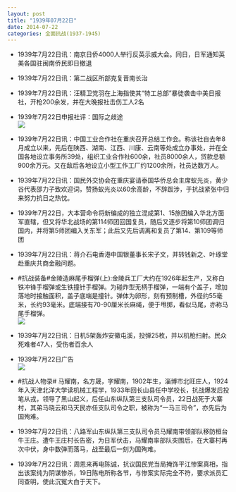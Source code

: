 ```yaml
---
layout: post
title: "1939年07月22日"
date: 2014-07-22
categories: 全面抗战(1937-1945)
---
```


<meta name="referrer" content="no-referrer" />

- 1939年7月22日讯：南京日侨4000人举行反英示威大会。同日，日军通知英美各国驻闽南侨民即日撤退 

- 1939年7月22日讯：第二战区所部克复晋南长治 

- 1939年7月22日讯：汪精卫党羽在上海指使其“特工总部”暴徒袭击中美日报社，开枪200余发，并在大晚报社击伤工人2名 

- 1939年7月22日申报社评：国际之歧途 <br/><img src="https://ww4.sinaimg.cn/large/aca367d8jw1eiltr3awbsj20p60ynqmj.jpg" />

- 1939年7月22日讯：中国工业合作社在重庆召开总结工作会。称该社自去年8月成立以来，先后在陕西、湖南、江西、川康、云南等处成立办事处，并在全国各地设立事务所39处，组织工业合作社600余，社员8000余人，贷款总额900余万元。又在敌后各地设立小型工作工厂约1200余所，社员达数万人。 

- 1939年7月22日讯：国民外交协会在重庆宴请泰国华侨总会主席蚁光炎，黄少谷代表邵力子致欢迎词，赞扬蚁光炎以60余高龄，不辞跋涉，于抗战紧张中归来努力抗日之热忱。 

- 1939年7月22日，大本营命令将新编成的独立混成第1、15旅团编入华北方面军直辖，但又将华北战场的第114师团回国复员，随后又逐步将第10师团调归国内，并将第5师团编入关东军；此后又先后调离和复员了第14、第109等师团 

- 1939年7月22日讯：蒋介石电香港中国银董事长宋子文，并转钱新之、叶琢堂赴重庆共商金融问题。 

- #抗战装备#金陵造麻尾手榴弹(上):金陵兵工厂大约在1926年起生产，又称白铁冲锋手榴弹或生铁撞针手榴弹。为碰炸型无柄手榴弹，一端有个盖子，增加落地时接触面积，盖子底端是撞针。弹体为卵形，刻有预制槽，外径约55毫米，长约93毫米。底端接有70-90厘米长麻绳，便于甩掷，看似马尾，亦称马尾手榴弹。 <br/><img src="https://ww1.sinaimg.cn/large/aca367d8jw1eilcepy8kzj204g0kg0u5.jpg" />

- 1939年7月22日讯：日机5架轰炸安徽屯溪，投弹25枚，并以机枪扫射。民众死难者47人，受伤者百余人 

- 1939年7月22日广告 <br/><img src="https://ww2.sinaimg.cn/large/aca367d8jw1eilao92yrwj20co0gpq6j.jpg" />

- #抗战人物录# 马耀南，名方晟，字耀南，1902年生，淄博市北旺庄人，1924年入天津北洋大学读机械工程学，1933年回长山县任中学校长，抗战爆发后投笔从戎，领导了黑山起义，后任山东纵队第三支队司令员，22日战死于大寨村，其弟马晓云和马天民亦任支队司令之职，被称为“一马三司令”，亦先后为国殉难。 

- 1939年7月22日讯：八路军山东纵队第三支队司令员马耀南带领部队移防桓台牛王庄。遭牛王庄村长告密，为日军伏击，马耀南率部队突围后，在大寨村再次中伏，身中数弹而落马，战至最后一刻为国殉难。 

- 1939年7月22日讯：周恩来再电陈诚，抗议国民党当局掩饰平江惨案真相，指出该案纯为阴谋惨杀，19日陈电所称各节，与惨案实际完全不符，要求派员汇同查明，使此沉冤大白于天下。 

